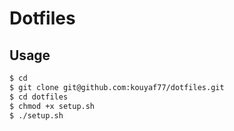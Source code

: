 # Dotfiles

## Usage

```sh
$ cd
$ git clone git@github.com:kouyaf77/dotfiles.git
$ cd dotfiles
$ chmod +x setup.sh
$ ./setup.sh
```
